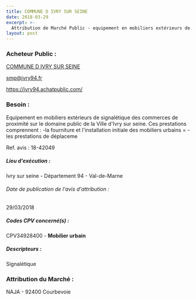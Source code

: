 ```yaml
---
title: COMMUNE D IVRY SUR SEINE
date: 2018-03-29
excerpt: >-
  Attribution de Marché Public - equipement en mobiliers extérieurs de signalétique des commerces de proximité sur le domaine public de la ville d'ivry sur seine.
layout: post
---
```


### Acheteur Public : 
<a href="/acheteur-136/siren-219400413"> COMMUNE D IVRY SUR SEINE</a><br/>



smp@ivry94.fr


https://ivry94.achatpublic.com/
### Besoin :

Equipement en mobiliers extérieurs de signalétique des commerces de proximité sur le domaine public de la Ville d'Ivry sur seine. Ces prestations comprennent : -la fourniture et l'installation initiale des mobiliers urbains = -les prestations de déplaceme

Ref. avis : 18-42049


##### Lieu d'exécution :

Ivry sur seine - Département 94 - Val-de-Marne

###### Date de publication de l'avis d'attribution : 
29/03/2018

##### Codes CPV concerné(s) :
CPV34928400 - **Mobilier urbain** <br/>

##### Descripteurs :
Signalétique <br/>

### Attribution du Marché :
NAJA -  92400 Courbevoie <br/>
